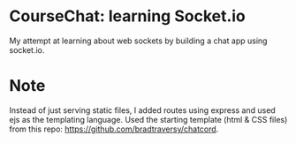 # CourseChat: learning Socket.io
My attempt at learning about web sockets by building a chat app using socket.io. 
# Note
Instead of just serving static files, I added routes using express and used ejs as the templating language. 
Used the starting template (html & CSS files) from this repo: https://github.com/bradtraversy/chatcord. 
